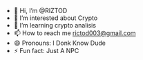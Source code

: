 - 👋 Hi, I’m @RIZTOD
- 👀 I’m interested about Crypto 
- 🌱 I’m learning crypto analisis 
- 📫 How to reach me rictod003@gmail.com
- 😄 Pronouns: I Donk Know Dude
- ⚡ Fun fact: Just A NPC

<!---
RIZTOD/RIZTOD is a ✨ special ✨ repository because its `README.md` (this file) appears on your GitHub profile.
You can click the Preview link to take a look at your changes.
--->
